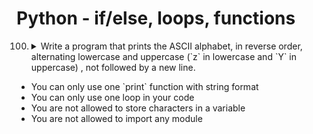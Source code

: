 # Python - if/else, loops, functions

100. <details><summary>Write a program that prints the ASCII alphabet, in reverse order, alternating lowercase and uppercase (`z` in lowercase and  `Y`  in uppercase) , not followed by a new line.</summary>
<ul>
<li> You can only use one  `print`  function with string format </li>
<li> You can only use one loop in your code </li>
 <li> You are not allowed to store characters in a variable</li>
<li> You are not allowed to import any module </li>
</ul>
</details>
